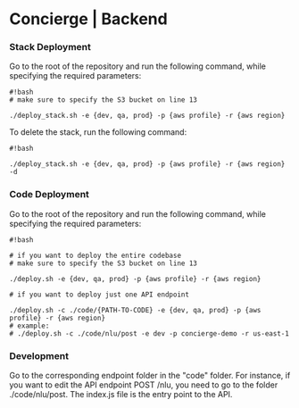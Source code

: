 # Concierge | Backend #

### Stack Deployment ###

Go to the root of the repository and run the following command, while specifying the required parameters:

```
#!bash
# make sure to specify the S3 bucket on line 13

./deploy_stack.sh -e {dev, qa, prod} -p {aws profile} -r {aws region}
```
To delete the stack, run the following command:

```
#!bash

./deploy_stack.sh -e {dev, qa, prod} -p {aws profile} -r {aws region} -d
```

### Code Deployment ###

Go to the root of the repository and run the following command, while specifying the required parameters:

```
#!bash

# if you want to deploy the entire codebase
# make sure to specify the S3 bucket on line 13

./deploy.sh -e {dev, qa, prod} -p {aws profile} -r {aws region}

# if you want to deploy just one API endpoint

./deploy.sh -c ./code/{PATH-TO-CODE} -e {dev, qa, prod} -p {aws profile} -r {aws region}
# example:
# ./deploy.sh -c ./code/nlu/post -e dev -p concierge-demo -r us-east-1
```

### Development ###

Go to the corresponding endpoint folder in the "code" folder. For instance, if you want to edit the API endpoint POST /nlu, you need to go to the folder ./code/nlu/post. The index.js file is the entry point to the API.
